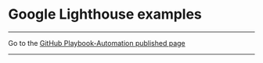 # Google Lighthouse examples

<hr>

Go to the [GitHub Playbook-Automation published page](https://akingkci.github.io/Dev-Automation/)

<hr>
